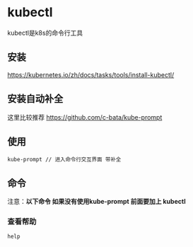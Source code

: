 # kubectl
kubectl是k8s的命令行工具

## 安装
https://kubernetes.io/zh/docs/tasks/tools/install-kubectl/

## 安装自动补全
这里比较推荐
https://github.com/c-bata/kube-prompt

## 使用
```
kube-prompt // 进入命令行交互界面 带补全
```

## 命令
注意：**以下命令 如果没有使用kube-prompt 前面要加上 kubectl**
### 查看帮助
```
help
```


